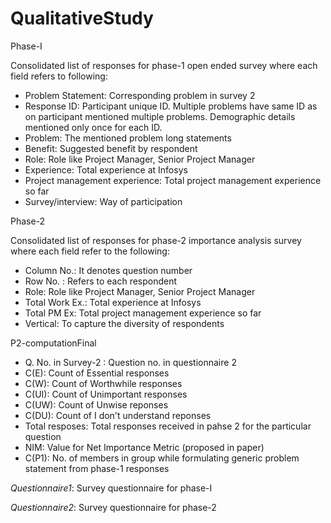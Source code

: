 QualitativeStudy
================

Phase-I

Consolidated list of responses for phase-1 open ended survey where each field refers to following:
- Problem Statement: Corresponding problem in survey 2
- Response ID: Participant unique ID. Multiple problems have same ID as on participant mentioned multiple problems. Demographic details mentioned only once for each ID.
- Problem: The mentioned problem long statements
- Benefit: Suggested benefit by respondent
- Role: Role like Project Manager, Senior Project Manager
- Experience: Total experience at Infosys
- Project management experience: Total project management experience so far
- Survey/interview: Way of participation

Phase-2

Consolidated list of responses for phase-2 importance analysis survey where each field refer to the following:
- Column No.: It denotes question number
- Row No. : Refers to each respondent
- Role: Role like Project Manager, Senior Project Manager
- Total Work Ex.: Total experience at Infosys
- Total PM Ex: Total project management experience so far
- Vertical: To capture the diversity of respondents

P2-computationFinal

- Q. No. in Survey-2	: Question no. in questionnaire 2
- C(E): Count of Essential responses
- C(W): Count of Worthwhile responses
- C(UI): Count of Unimportant responses
- C(UW): Count of Unwise reponses
- C(DU): Count of I don't understand reponses
- Total resposes: Total responses received in pahse 2 for the particular question
- NIM: Value for Net Importance Metric (proposed in paper)
- C(P1): No. of members in group while formulating generic problem statement from phase-1 responses		

*Questionnaire1*: Survey questionnaire for phase-I

*Questionnaire2*: Survey questionnaire for phase-2




